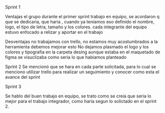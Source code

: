 Sprint 1

Ventajas
el grupo durante el primer sprint trabajo en equipo, se acordaron q que se dedicaria, que haria , cuando ya teniamos eso definido el nombre, logo, el tipo de letra, tamaño y los colores.
cada integrante del equipo estuvo enfocado a relizar y aportar en el trabajo

Desventajas
no trabajamos con trello, no estamos muy acostumbrados a la herramienta debemos mejorar esto
No dejamos plasmado el logo y los colores y tipografia en la carpeta desing aunque estaba en el maquetado de figma se visuclizaba como seria lo que habiamos planteado

Sprint 2
Se mencionó que se hara en cada parte solicitada, para lo cual se menciono utilizar trello para realizar un seguimiento y conocer como esta el avance del sprint

Sprint 3

Se hablo del buen trabajo en equipo, se trato como se creia que seria lo mejor para el trabajo integrador, como haria segun lo solictado en el sprint 2.